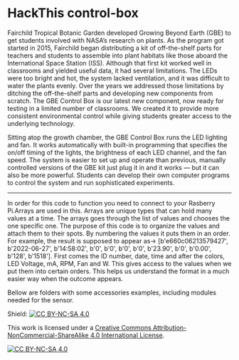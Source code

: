 # HackThis control-box

Fairchild Tropical Botanic Garden developed Growing Beyond Earth (GBE) to get students involved with NASA’s research on plants. As the program got started in 2015, Fairchild began distributing a kit of off-the-shelf parts for teachers and students to assemble into plant habitats like those aboard the International Space Station (ISS). Although that first kit worked well in classrooms and yielded useful data, it had several limitations. The LEDs were too bright and hot, the system lacked ventilation, and it was difficult to water the plants evenly. Over the years we addressed those limitations by ditching the off-the-shelf parts and developing new components from scratch. The GBE Control Box is our latest new component, now ready for testing in a limited number of classrooms. We created it to provide more consistent environmental control while giving students greater access to the underlying technology.

Sitting atop the growth chamber, the GBE Control Box runs the LED lighting and fan. It works automatically with built-in programming that specifies the on/off timing of the lights, the brightness of each LED channel, and the fan speed. The system is easier to set up and operate than previous, manually controlled versions of the GBE kit just plug it in and it works — but it can also be more powerful. Students can develop their own computer programs to control the system and run sophisticated experiments.
________

In order for this code to function you need to connect to your Rasberry Pi.Arrays are used in this. Arrays are unique types that can hold many values at a time. The arrays goes through the list of values and chooses the one specific one.  The purpose of this code is to organize the values and attach them to their spots. By numbering the values it puts them in an order. For example,  the result is supposed to appear as-> [b'e660c06213579427', b'2022-06-27', b'14:58:02', b'0', b'0', b'0', b'0', b'23.90', b'0', b'0.00', b'128', b'1518']. First comes the ID number, date, time and after the colors, LED Voltage, mA, RPM, Fan and W. This gives access to the values when we put them into certain orders. This helps us understand the format in a much easier way when the outcome appears. 

Bellow are folders with some accessories examples, including modules needed for the sensor. 

Shield: [![CC BY-NC-SA 4.0][cc-by-nc-sa-shield]][cc-by-nc-sa]

This work is licensed under a
[Creative Commons Attribution-NonCommercial-ShareAlike 4.0 International License][cc-by-nc-sa].

[![CC BY-NC-SA 4.0][cc-by-nc-sa-image]][cc-by-nc-sa]

[cc-by-nc-sa]: http://creativecommons.org/licenses/by-nc-sa/4.0/
[cc-by-nc-sa-image]: https://licensebuttons.net/l/by-nc-sa/4.0/88x31.png
[cc-by-nc-sa-shield]: https://img.shields.io/badge/License-CC%20BY--NC--SA%204.0-lightgrey.svg
